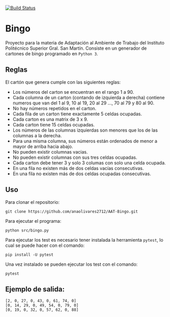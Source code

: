 [![Build Status](https://travis-ci.org/anaolivares2712/AAT-Bingo.svg?branch=master)](https://travis-ci.org/anaolivares2712/AAT-Bingo)

# Bingo
Proyecto para la materia de Adaptación al Ambiente de Trabajo del Instituto Politécnico Superior Gral. San Martín.
Consiste en un generador de cartones de bingo programado en `Python 3`.
## Reglas 
El cartón que genera cumple con las siguientes reglas:
* Los números del carton se encuentran en el rango 1 a 90.
* Cada columna de un carton (contando de izquierda a derecha) contiene numeros que van del 1 al 9, 10 al 19, 20 al 29 ..., 70 al 79 y 80 al 90.
* No hay números repetidos en el carton.
* Cada fila de un carton tiene exactamente 5 celdas ocupadas.
* Cada carton es una matrix de 3 x 9.
* Cada carton tiene 15 celdas ocupadas.
* Los números de las columnas izquierdas son menores que los de las columnas a la derecha.
* Para una misma columna, sus números están ordenados de menor a mayor de arriba hacia abajo.
* No pueden existir columnas vacias.
* No pueden existir columnas con sus tres celdas ocupadas.
* Cada carton debe tener 3 y solo 3 columas con solo una celda ocupada.
* En una fila no existen más de dos celdas vacías consecutivas.
* En una fila no existen más de dos celdas ocupadas consecutivas.
## Uso
Para clonar el repositorio:
```
git clone https://github.com/anaolivares2712/AAT-Bingo.git
```
Para ejecutar el programa:
```
python src/bingo.py
```
Para ejecutar los test es necesario tener instalada la herramienta `pytest`, lo cual se puede hacer con el comando:
```
pip install -U pytest
```
Una vez instalado se pueden ejecutar los test con el comando:
```
pytest
```
## Ejemplo de salida:
```
[2, 0, 27, 0, 43, 0, 61, 74, 0]
[0, 14, 29, 0, 49, 54, 0, 79, 0]
[0, 19, 0, 32, 0, 57, 62, 0, 88]
```
